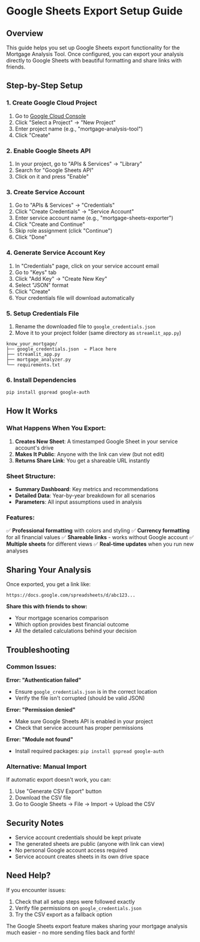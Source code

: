 # Google Sheets Export Setup Guide

## Overview
This guide helps you set up Google Sheets export functionality for the Mortgage Analysis Tool. Once configured, you can export your analysis directly to Google Sheets with beautiful formatting and share links with friends.

## Step-by-Step Setup

### 1. Create Google Cloud Project
1. Go to [Google Cloud Console](https://console.cloud.google.com/)
2. Click "Select a Project" → "New Project"
3. Enter project name (e.g., "mortgage-analysis-tool")
4. Click "Create"

### 2. Enable Google Sheets API
1. In your project, go to "APIs & Services" → "Library"
2. Search for "Google Sheets API"
3. Click on it and press "Enable"

### 3. Create Service Account
1. Go to "APIs & Services" → "Credentials"
2. Click "Create Credentials" → "Service Account"
3. Enter service account name (e.g., "mortgage-sheets-exporter")
4. Click "Create and Continue"
5. Skip role assignment (click "Continue")
6. Click "Done"

### 4. Generate Service Account Key
1. In "Credentials" page, click on your service account email
2. Go to "Keys" tab
3. Click "Add Key" → "Create New Key"
4. Select "JSON" format
5. Click "Create"
6. Your credentials file will download automatically

### 5. Setup Credentials File
1. Rename the downloaded file to `google_credentials.json`
2. Move it to your project folder (same directory as `streamlit_app.py`)

```
know_your_mortgage/
├── google_credentials.json  ← Place here
├── streamlit_app.py
├── mortgage_analyzer.py
└── requirements.txt
```

### 6. Install Dependencies
```bash
pip install gspread google-auth
```

## How It Works

### What Happens When You Export:
1. **Creates New Sheet**: A timestamped Google Sheet in your service account's drive
2. **Makes It Public**: Anyone with the link can view (but not edit)
3. **Returns Share Link**: You get a shareable URL instantly

### Sheet Structure:
- **Summary Dashboard**: Key metrics and recommendations
- **Detailed Data**: Year-by-year breakdown for all scenarios
- **Parameters**: All input assumptions used in analysis

### Features:
✅ **Professional formatting** with colors and styling
✅ **Currency formatting** for all financial values
✅ **Shareable links** - works without Google account
✅ **Multiple sheets** for different views
✅ **Real-time updates** when you run new analyses

## Sharing Your Analysis

Once exported, you get a link like:
```
https://docs.google.com/spreadsheets/d/abc123...
```

**Share this with friends to show:**
- Your mortgage scenarios comparison
- Which option provides best financial outcome
- All the detailed calculations behind your decision

## Troubleshooting

### Common Issues:

**Error: "Authentication failed"**
- Ensure `google_credentials.json` is in the correct location
- Verify the file isn't corrupted (should be valid JSON)

**Error: "Permission denied"**
- Make sure Google Sheets API is enabled in your project
- Check that service account has proper permissions

**Error: "Module not found"**
- Install required packages: `pip install gspread google-auth`

### Alternative: Manual Import
If automatic export doesn't work, you can:
1. Use "Generate CSV Export" button
2. Download the CSV file
3. Go to Google Sheets → File → Import → Upload the CSV

## Security Notes

- Service account credentials should be kept private
- The generated sheets are public (anyone with link can view)
- No personal Google account access required
- Service account creates sheets in its own drive space

## Need Help?

If you encounter issues:
1. Check that all setup steps were followed exactly
2. Verify file permissions on `google_credentials.json`
3. Try the CSV export as a fallback option

The Google Sheets export feature makes sharing your mortgage analysis much easier - no more sending files back and forth!